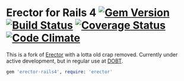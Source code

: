 Erector for Rails 4 [![Gem Version](https://badge.fury.io/rb/erector-rails4.png)](http://badge.fury.io/rb/erector-rails4) [![Build Status](https://travis-ci.org/adamjacobbecker/erector-rails4.png?branch=master)](https://travis-ci.org/adamjacobbecker/erector-rails4) [![Coverage Status](https://coveralls.io/repos/adamjacobbecker/erector-rails4/badge.png)](https://coveralls.io/r/adamjacobbecker/erector-rails4) [![Code Climate](https://codeclimate.com/github/adamjacobbecker/erector-rails4.png)](https://codeclimate.com/github/adamjacobbecker/erector-rails4)
=====

This is a fork of [Erector](https://github.com/erector/erector) with a lotta old crap removed. Currently under active development, but in regular use at [DOBT](https://www.github.com/dobtco).

```ruby
gem 'erector-rails4', require: 'erector'
```
